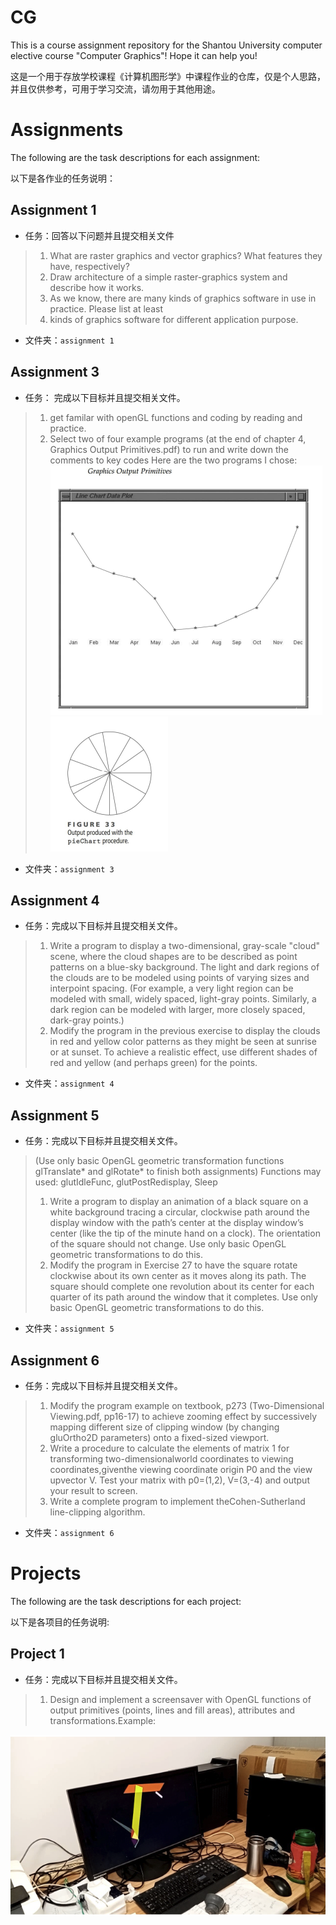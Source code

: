 <!--
 * @Author: hiddenSharp429 z404878860@163.com
 * @Date: 2024-11-04 18:35:53
 * @LastEditors: hiddenSharp429 z404878860@163.com
 * @LastEditTime: 2024-11-16 22:14:29
-->
# CG

This is a course assignment repository for the Shantou University computer elective course "Computer Graphics"! Hope it can help you!

这是一个用于存放学校课程《计算机图形学》中课程作业的仓库，仅是个人思路，并且仅供参考，可用于学习交流，请勿用于其他用途。

# Assignments
The following are the task descriptions for each assignment:

以下是各作业的任务说明：
## Assignment 1
- 任务：回答以下问题并且提交相关文件
> 1. What are raster graphics and vector graphics? What features they have, respectively?
> 2. Draw architecture of a simple raster-graphics system and describe how it works.
> 3. As we know, there are many kinds of graphics software in use in practice. Please list at least 
> 4. kinds of graphics software for different application purpose.
- 文件夹：`assignment 1`

## Assignment 3
- 任务： 完成以下目标并且提交相关文件。
> 1. get familar with openGL functions and coding by reading and practice.
> 2. Select two of four example programs (at the end of chapter 4, Graphics Output Primitives.pdf) to run and write down the comments to key codes
Here are the two programs I chose:
![alt text](img/assignment3_1.png)
![alt text](img/assignment3_2.png)
- 文件夹：`assignment 3`

## Assignment 4
- 任务：完成以下目标并且提交相关文件。
> 1. Write a program to display a two-dimensional, gray-scale "cloud" scene, where
the cloud shapes are to be described as point patterns on a blue-sky background.
The light and dark regions of the clouds are to be modeled using points of varying
sizes and interpoint spacing. (For example, a very light region can be modeled with
small, widely spaced, light-gray points. Similarly, a dark region can be modeled
with larger, more closely spaced, dark-gray points.)
> 2. Modify the program in the previous exercise to display the clouds in red and yellow
color patterns as they might be seen at sunrise or at sunset. To achieve a realistic
effect, use different shades of red and yellow (and perhaps green) for the points.
- 文件夹：`assignment 4`

## Assignment 5
- 任务：完成以下目标并且提交相关文件。
> (Use only basic OpenGL geometric transformation functions glTranslate* and glRotate* to finish both assignments)
> Functions may used: glutIdleFunc, glutPostRedisplay, Sleep
> 1. Write a program to display an animation of a black square on a white background tracing a circular, clockwise path around the display window with the path’s center at the display window’s center (like the tip of the minute hand on a clock). The orientation of the square should not change. Use only basic OpenGL geometric transformations to do this.
> 2. Modify the program in Exercise 27 to have the square rotate clockwise about its own center as it moves along its path. The square should complete one revolution about its center for each quarter of its path around the window that it completes. Use only basic OpenGL geometric transformations to do this.

- 文件夹：`assignment 5`

## Assignment 6
- 任务：完成以下目标并且提交相关文件。
> 1. Modify the program example on textbook, p273 (Two-Dimensional Viewing.pdf, pp16-17) to achieve zooming effect by successively mapping different size of clipping window (by changing gluOrtho2D parameters) onto a fixed-sized viewport.
> 2. Write a procedure to calculate the elements of matrix 1 for transforming two-dimensionalworld coordinates to viewing coordinates,giventhe viewing coordinate origin P0 and the view upvector V. Test your matrix with p0=(1,2), V=(3,-4) and output your result to screen.
> 3. Write a complete program to implement theCohen-Sutherland line-clipping algorithm.
- 文件夹：`assignment 6`

# Projects
The following are the task descriptions for each project:

以下是各项目的任务说明:
## Project 1
- 任务：完成以下目标并且提交相关文件。
> 1. Design and implement a screensaver with OpenGL functions of output primitives (points, lines and fill areas), attributes and transformations.Example:

![alt text](img/project1.png)
